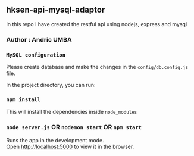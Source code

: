 ## hksen-api-mysql-adaptor
In this repo I have created the restful api using nodejs, express and mysql

### Author : Andric UMBA

### `MySQL configuration`
Please create database and make the changes in the `config/db.config.js` file.

In the project directory, you can run:

### `npm install`

This will install the dependencies inside `node_modules`

### `node server.js` OR `nodemon start` OR `npm start`

Runs the app in the development mode.<br>
Open [http://localhost:5000](http://localhost:5000) to view it in the browser.
